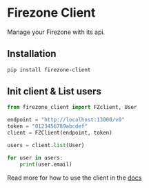 # Firezone Client

Manage your Firezone with its api.

## Installation

```bash
pip install firezone-client
```

## Init client & List users

```python
from firezone_client import FZclient, User

endpoint = "http://localhost:13000/v0"
token = "0123456789abcdef"
client = FZClient(endpoint, token)

users = client.list(User)

for user in users:
    print(user.email)
```

Read more for how to use the client in the [docs](https://msterhuj.github.io/firezone-client/)